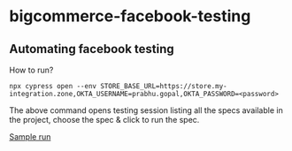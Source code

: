 # bigcommerce-facebook-testing

## Automating facebook testing


How to run?
```
npx cypress open --env STORE_BASE_URL=https://store.my-integration.zone,OKTA_USERNAME=prabhu.gopal,OKTA_PASSWORD=<password>
```

The above command opens testing session listing all the specs available in the project, choose the spec & click to run the spec.

[Sample run](https://recordit.co/TgBuQ10pEz)
